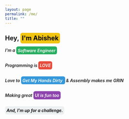 ```yaml
---
layout: page
permalink: /me/
title: ""
---
```


<style>

  h6 {
    font-weight: 600;
  }

  .highlight {
    padding: 0.3rem;
    border-radius: 0.4rem;
    font-weight: 600;
    margin-right: 0.2rem;
  }

  .purple-highlight {
    background-color: #8e44ad;
    color: #FFFFFF;
  }

  .blue-highlight {
    background-color: #3498db;
    color: #FFFFFF;
  }

  .orange-highlight {
    background-color: #e67e22;
    color: #FFFFFF;
  }

  .green-highlight {
    background-color: #27ae60;
    color: #FFFFFF;
  }

  .red-highlight {
    background-color: #e74c3c;
    color: #FFFFFF;
  }

  .darkblue-highlight {
    background-color: #2c3e50;
    color: #FFFFFF;
  }

  .yellow-highlight {
    background-color: #f1c40f;
    color: #000;
  }

  .lightgrey-highlight {
    background-color: #ecf0f1;
    color: #000;
  }

</style>

## Hey, <span class="highlight yellow-highlight"> **I'm Abishek** </span>

###### I'm a <span class="highlight green-highlight"> Software Engineer </span>
###### Programming is <span class="highlight red-highlight"> LOVE </span>
###### Love to <span class="highlight blue-highlight"> Get My Hands Dirty </span> & Assembly makes me GRIN
###### Making great <span class="highlight purple-highlight"> UI is fun too </span>
##### <span class="highlight lightgrey-highlight"> And, I'm up for a challenge. </span>